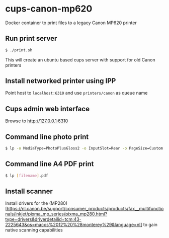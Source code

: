 # cups-canon-mp620
Docker container to print files to a legacy Canon MP620 printer

## Run print server
```sh
$ ./print.sh
```

This will create an ubuntu based cups server with support for old Canon printers

## Install networked printer using IPP
Point host to `localhost:6310` and use `printers/canon` as queue name

## Cups admin web interface
Browse to http://127.0.0.1:6310

## Command line photo print
```sh
$ lp -o MediaType=PhotoPlusGloss2 -o InputSlot=Rear -o PageSize=Custom.4x6in -o StpFullBleed=True -o StpiShrinkOutput=Expand [filename].pdf
```

## Command line A4 PDF print
```sh
$ lp [filename].pdf
```

## Install scanner
Install drivers for the (MP280)[https://nl.canon.be/support/consumer_products/products/fax__multifunctionals/inkjet/pixma_mp_series/pixma_mp280.html?type=drivers&driverdetailid=tcm:43-2225643&os=macos%2012%20%28monterey%29&language=nl] to gain native scanning capabilities
